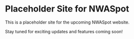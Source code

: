 # Placeholder Site for NWASpot

This is a placeholder site for the upcoming NWASpot website. 

Stay tuned for exciting updates and features coming soon!
